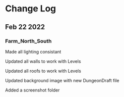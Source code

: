 # Change Log

## Feb 22 2022

### Farm_North_South

Made all lighting consistant

Updated all walls to work with Levels

Updated all roofs to work with Levels

Updated background image with new DungeonDraft file

Added a screenshot folder